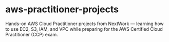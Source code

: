 # aws-practitioner-projects
Hands-on AWS Cloud Practitioner projects from NextWork — learning how to use EC2, S3, IAM, and VPC while preparing for the AWS Certified Cloud Practitioner (CCP) exam.
